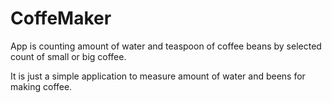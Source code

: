 # CoffeMaker

App is counting amount of water and teaspoon of coffee beans by selected count of small or big coffee.

It is just a simple application to measure amount of water and beens for making coffee.
